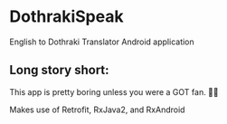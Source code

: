 # DothrakiSpeak
English to Dothraki Translator Android application

Long story short:
------------------
This app is pretty boring unless you were a GOT fan. 🧝🐍

Makes use of Retrofit, RxJava2, and RxAndroid
